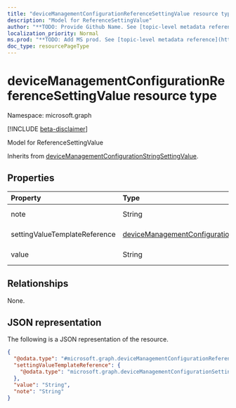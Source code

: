```yaml
---
title: "deviceManagementConfigurationReferenceSettingValue resource type"
description: "Model for ReferenceSettingValue"
author: "**TODO: Provide Github Name. See [topic-level metadata reference](https://msgo.azurewebsites.net/add/document/guidelines/metadata.html#topic-level-metadata)**"
localization_priority: Normal
ms.prod: "**TODO: Add MS prod. See [topic-level metadata reference](https://msgo.azurewebsites.net/add/document/guidelines/metadata.html#topic-level-metadata)**"
doc_type: resourcePageType
---
```


# deviceManagementConfigurationReferenceSettingValue resource type

Namespace: microsoft.graph

[!INCLUDE [beta-disclaimer](../../includes/beta-disclaimer.md)]

Model for ReferenceSettingValue


Inherits from [deviceManagementConfigurationStringSettingValue](../resources/devicemanagementconfigurationstringsettingvalue.md).

## Properties
|Property|Type|Description|
|:---|:---|:---|
|note|String|A note that admin can use to put some contextual information|
|settingValueTemplateReference|[deviceManagementConfigurationSettingValueTemplateReference](../resources/devicemanagementconfigurationsettingvaluetemplatereference.md)|Setting value template reference Inherited from [deviceManagementConfigurationSettingValue](../resources/devicemanagementconfigurationsettingvalue.md).|
|value|String|Value of the string setting. Inherited from [deviceManagementConfigurationStringSettingValue](../resources/devicemanagementconfigurationstringsettingvalue.md).|

## Relationships
None.

## JSON representation
The following is a JSON representation of the resource.
<!-- {
  "blockType": "resource",
  "@odata.type": "microsoft.graph.deviceManagementConfigurationReferenceSettingValue"
}
-->
``` json
{
  "@odata.type": "#microsoft.graph.deviceManagementConfigurationReferenceSettingValue",
  "settingValueTemplateReference": {
    "@odata.type": "microsoft.graph.deviceManagementConfigurationSettingValueTemplateReference"
  },
  "value": "String",
  "note": "String"
}
```

